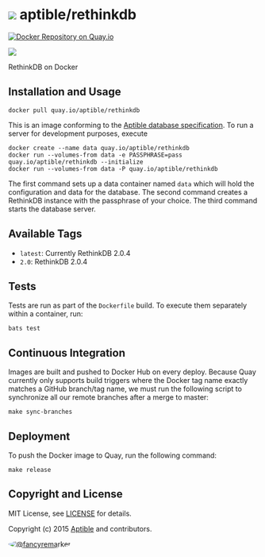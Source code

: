 # ![](https://gravatar.com/avatar/11d3bc4c3163e3d238d558d5c9d98efe?s=64) aptible/rethinkdb
[![Docker Repository on Quay.io](https://quay.io/repository/aptible/rethinkdb/status)](https://quay.io/repository/aptible/rethinkdb)

[![](http://dockeri.co/image/aptible/rethinkdb)](https://registry.hub.docker.com/u/aptible/rethinkdb/)

RethinkDB on Docker

## Installation and Usage

    docker pull quay.io/aptible/rethinkdb

This is an image conforming to the [Aptible database specification](https://support.aptible.com/topics/paas/deploy-custom-database/). To run a server for development purposes, execute

    docker create --name data quay.io/aptible/rethinkdb
    docker run --volumes-from data -e PASSPHRASE=pass quay.io/aptible/rethinkdb --initialize
    docker run --volumes-from data -P quay.io/aptible/rethinkdb

The first command sets up a data container named `data` which will hold the configuration and data for the database. The second command creates a RethinkDB instance with the passphrase of your choice. The third command starts the database server.

## Available Tags

* `latest`: Currently RethinkDB 2.0.4
* `2.0`: RethinkDB 2.0.4

## Tests

Tests are run as part of the `Dockerfile` build. To execute them separately within a container, run:

    bats test

## Continuous Integration

Images are built and pushed to Docker Hub on every deploy. Because Quay currently only supports build triggers where the Docker tag name exactly matches a GitHub branch/tag name, we must run the following script to synchronize all our remote branches after a merge to master:

    make sync-branches

## Deployment

To push the Docker image to Quay, run the following command:

    make release

## Copyright and License

MIT License, see [LICENSE](LICENSE.md) for details.

Copyright (c) 2015 [Aptible](https://www.aptible.com) and contributors.

[<img src="https://s.gravatar.com/avatar/f7790b867ae619ae0496460aa28c5861?s=60" style="border-radius: 50%;" alt="@fancyremarker" />](https://github.com/fancyremarker)

